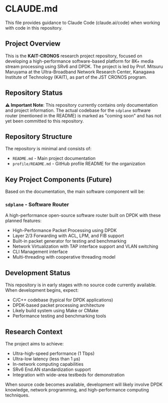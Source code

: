 # CLAUDE.md

This file provides guidance to Claude Code (claude.ai/code) when working with code in this repository.

## Project Overview

This is the **KAIT-CRONOS** research project repository, focused on developing a high-performance software-based platform for 8K+ media stream processing using SRv6 and DPDK. The project is led by Prof. Mitsuru Maruyama at the Ultra-Broadband Network Research Center, Kanagawa Institute of Technology (KAIT), as part of the JST CRONOS program.

## Repository Status

**⚠️ Important Note**: This repository currently contains only documentation and project information. The actual codebase for the `sdplane` software router (mentioned in the README) is marked as "coming soon" and has not yet been committed to this repository.

## Repository Structure

The repository is minimal and consists of:
- `README.md` - Main project documentation
- `profile/README.md` - GitHub profile README for the organization

## Key Project Components (Future)

Based on the documentation, the main software component will be:

### `sdplane` - Software Router
A high-performance open-source software router built on DPDK with these planned features:
- High-Performance Packet Processing using DPDK
- Layer 2/3 Forwarding with ACL, LPM, and FIB support
- Built-in packet generator for testing and benchmarking
- Network Virtualization with TAP interface support and VLAN switching
- CLI Management interface
- Multi-threading with cooperative threading model

## Development Status

This repository is in early stages with no source code currently available. When development begins, expect:
- C/C++ codebase (typical for DPDK applications)
- DPDK-based packet processing architecture
- Likely build system using Make or CMake
- Performance testing and benchmarking tools

## Research Context

The project aims to achieve:
- Ultra-high-speed performance (1 Tbps)
- Ultra-low latency (less than 1 μs)  
- In-network computing capabilities
- SRv6 End.AN standardization support
- Integration with wide-area testbeds for demonstration

When source code becomes available, development will likely involve DPDK knowledge, network programming, and high-performance computing techniques.